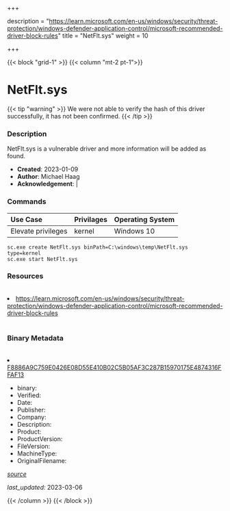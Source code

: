 +++

description = "https://learn.microsoft.com/en-us/windows/security/threat-protection/windows-defender-application-control/microsoft-recommended-driver-block-rules"
title = "NetFlt.sys"
weight = 10

+++


{{< block "grid-1" >}}
{{< column "mt-2 pt-1">}}




# NetFlt.sys 


{{< tip "warning" >}}
We were not able to verify the hash of this driver successfully, it has not been confirmed.
{{< /tip >}}




### Description


NetFlt.sys is a vulnerable driver and more information will be added as found.


- **Created**: 2023-01-09
- **Author**: Michael Haag
- **Acknowledgement**:  | [](https://twitter.com/)

### Commands

| Use Case | Privilages | Operating System | 
|:---- | ---- | ---- |
| Elevate privileges | kernel | Windows 10 |

```
sc.exe create NetFlt.sys binPath=C:\windows\temp\NetFlt.sys type=kernel
sc.exe start NetFlt.sys
```

### Resources
<br>


<li><a href=" https://learn.microsoft.com/en-us/windows/security/threat-protection/windows-defender-application-control/microsoft-recommended-driver-block-rules"> https://learn.microsoft.com/en-us/windows/security/threat-protection/windows-defender-application-control/microsoft-recommended-driver-block-rules</a></li>


<br>


### Binary Metadata
<br>



<li><a href="https://www.virustotal.com/gui/file/F8886A9C759E0426E08D55E410B02C5B05AF3C287B15970175E4874316FFAF13">F8886A9C759E0426E08D55E410B02C5B05AF3C287B15970175E4874316FFAF13</a></li>



- binary: 
- Verified: 
- Date: 
- Publisher: 
- Company: 
- Description: 
- Product: 
- ProductVersion: 
- FileVersion: 
- MachineType: 
- OriginalFilename: 

[*source*](https://github.com/magicsword-io/LOLDrivers/tree/main/yaml/netflt.sys.yml)

*last_updated:* 2023-03-06


{{< /column >}}
{{< /block >}}
